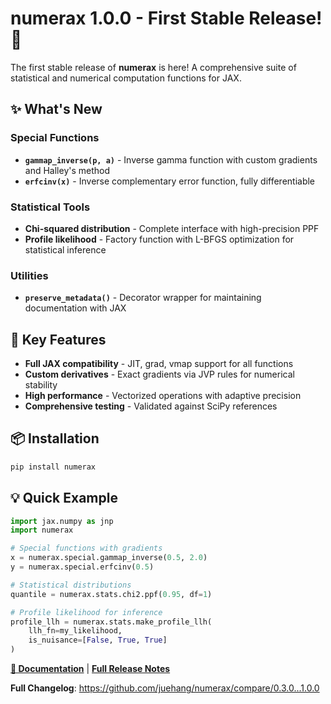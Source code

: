 # numerax 1.0.0 - First Stable Release! 🎉

The first stable release of **numerax** is here! A comprehensive suite of statistical and numerical computation functions for JAX.

## ✨ What's New

### Special Functions
- **`gammap_inverse(p, a)`** - Inverse gamma function with custom gradients and Halley's method
- **`erfcinv(x)`** - Inverse complementary error function, fully differentiable

### Statistical Tools  
- **Chi-squared distribution** - Complete interface with high-precision PPF
- **Profile likelihood** - Factory function with L-BFGS optimization for statistical inference

### Utilities
- **`preserve_metadata()`** - Decorator wrapper for maintaining documentation with JAX

## 🚀 Key Features

- **Full JAX compatibility** - JIT, grad, vmap support for all functions
- **Custom derivatives** - Exact gradients via JVP rules for numerical stability  
- **High performance** - Vectorized operations with adaptive precision
- **Comprehensive testing** - Validated against SciPy references

## 📦 Installation

```bash
pip install numerax
```

## 💡 Quick Example

```python
import jax.numpy as jnp
import numerax

# Special functions with gradients
x = numerax.special.gammap_inverse(0.5, 2.0)
y = numerax.special.erfcinv(0.5)

# Statistical distributions
quantile = numerax.stats.chi2.ppf(0.95, df=1)

# Profile likelihood for inference
profile_llh = numerax.stats.make_profile_llh(
    llh_fn=my_likelihood,
    is_nuisance=[False, True, True]
)
```

**[📖 Documentation](https://juehang.github.io/numerax/)** | **[Full Release Notes](RELEASE_NOTES_1.0.0.md)**

**Full Changelog**: https://github.com/juehang/numerax/compare/0.3.0...1.0.0